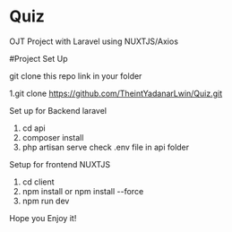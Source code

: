 # Quiz
OJT Project with Laravel using NUXTJS/Axios 


#Project Set Up

git clone this repo link in your folder

1.git clone https://github.com/TheintYadanarLwin/Quiz.git

Set up for Backend laravel 
1. cd api 
2. composer install
3. php artisan serve
check .env file  in api folder

Setup for frontend NUXTJS
1. cd client
2. npm install or npm install --force
3. npm run dev 


Hope you Enjoy it!
